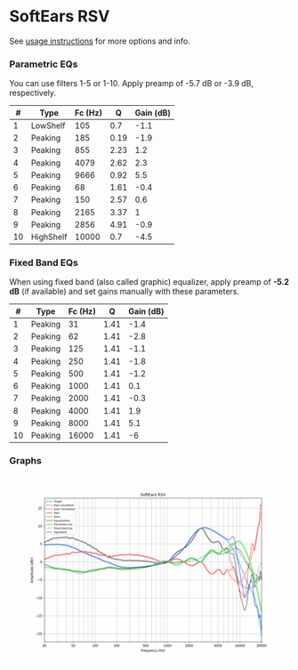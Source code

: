 # SoftEars RSV
See [usage instructions](https://github.com/jaakkopasanen/AutoEq#usage) for more options and info.

### Parametric EQs
You can use filters 1-5 or 1-10. Apply preamp of -5.7 dB or -3.9 dB, respectively.

|   # | Type      |   Fc (Hz) |    Q |   Gain (dB) |
|-----|-----------|-----------|------|-------------|
|   1 | LowShelf  |       105 | 0.7  |        -1.1 |
|   2 | Peaking   |       185 | 0.19 |        -1.9 |
|   3 | Peaking   |       855 | 2.23 |         1.2 |
|   4 | Peaking   |      4079 | 2.62 |         2.3 |
|   5 | Peaking   |      9666 | 0.92 |         5.5 |
|   6 | Peaking   |        68 | 1.61 |        -0.4 |
|   7 | Peaking   |       150 | 2.57 |         0.6 |
|   8 | Peaking   |      2165 | 3.37 |         1   |
|   9 | Peaking   |      2856 | 4.91 |        -0.9 |
|  10 | HighShelf |     10000 | 0.7  |        -4.5 |

### Fixed Band EQs
When using fixed band (also called graphic) equalizer, apply preamp of **-5.2 dB** (if available) and set gains manually with these parameters.

|   # | Type    |   Fc (Hz) |    Q |   Gain (dB) |
|-----|---------|-----------|------|-------------|
|   1 | Peaking |        31 | 1.41 |        -1.4 |
|   2 | Peaking |        62 | 1.41 |        -2.8 |
|   3 | Peaking |       125 | 1.41 |        -1.1 |
|   4 | Peaking |       250 | 1.41 |        -1.8 |
|   5 | Peaking |       500 | 1.41 |        -1.2 |
|   6 | Peaking |      1000 | 1.41 |         0.1 |
|   7 | Peaking |      2000 | 1.41 |        -0.3 |
|   8 | Peaking |      4000 | 1.41 |         1.9 |
|   9 | Peaking |      8000 | 1.41 |         5.1 |
|  10 | Peaking |     16000 | 1.41 |        -6   |

### Graphs
![](./SoftEars%20RSV.png)
